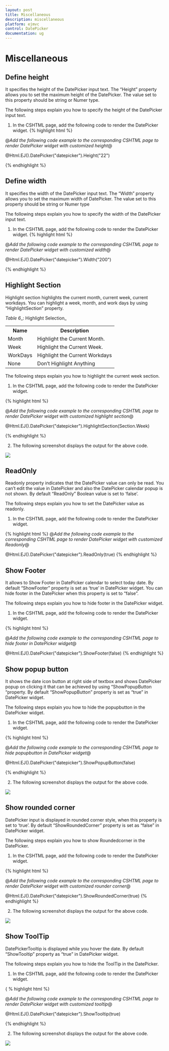 ```yaml
---
layout: post
title: Miscellaneous
description: miscellaneous
platform: ejmvc
control: DatePicker
documentation: ug
---
```


# Miscellaneous

## Define height

It specifies the height of the DatePicker input text. The “Height” property allows you to set the maximum height of the DatePicker. The value set to this property should be string or Numer type.

The following steps explain you how to specify the height of the DatePicker input text.

1. In the CSHTML page, add the following code to render the DatePicker widget.
{% highlight html %}

@*Add the following code example to the corresponding CSHTML page to render DatePicker widget with customized height*@

@Html.EJ().DatePicker("datepicker").Height("22")

{% endhighlight %}

## Define width

It specifies the width of the DatePicker input text. The “Width” property allows you to set the maximum width of DatePicker. The value set to this property should be string or Numer type

The following steps explain you how to specify the width of the DatePicker input text.

1. In the CSHTML page, add the following code to render the DatePicker widget.
{% highlight html %}

@*Add the following code example to the corresponding CSHTML page to render DatePicker widget with customized width*@

@Html.EJ().DatePicker("datepicker").Width("200")

{% endhighlight %}

## Highlight Section

Highlight section highlights the current month, current week, current workdays. You can highlight a week, month, and work days by using “HighlightSection” property.

_Table_ _6__: Highlight Selection_

<table>
<tr>
<th>
Name </th><th>
Description</th></tr>
<tr>
<td>
Month</td><td>
Highlight the Current Month.</td></tr>
<tr>
<td>
Week</td><td>
Highlight the Current Week.</td></tr>
<tr>
<td>
WorkDays</td><td>
Highlight the Current Workdays</td></tr>
<tr>
<td>
None</td><td>
Don’t Highlight Anything</td></tr>
</table>


The following steps explain you how to highlight the current week section.

1. In the CSHTML page, add the following code to render the DatePicker widget.

{% highlight html %}

@*Add the following code example to the corresponding CSHTML page to render DatePicker widget with customized highlight section*@

@Html.EJ().DatePicker("datepicker").HighlightSection(Section.Week)

{% endhighlight %}


2. The following screenshot displays the output for the above code.   

![](Miscellaneous_images/Miscellaneous_img1.png)

## ReadOnly

Readonly property indicates that the DatePicker value can only be read. You can’t edit the value in DatePicker and also the DatePicker calendar popup is not shown. By default “ReadOnly” Boolean value is set to ‘false’.

The following steps explain you how to set the DatePicker value as readonly.

1. In the CSHTML page, add the following code to render the DatePicker widget.


{% highlight html %}
@*Add the following code example to the corresponding CSHTML page to render DatePicker widget with customized Readonly*@

@Html.EJ().DatePicker("datepicker").ReadOnly(true)
{% endhighlight %}

## Show Footer

It allows to Show Footer in DatePicker calendar to select today date. By default “ShowFooter” property is set as ‘true’ in DatePicker widget. You can hide footer in the DatePicker when this property is set to “false”.

The following steps explain you how to hide footer in the DatePicker widget.

1. In the CSHTML page, add the following code to render the DatePicker widget.

{% highlight html %}

@*Add the following code example to the corresponding CSHTML page to hide footer in DatePicker widget*@

@Html.EJ().DatePicker("datepicker").ShowFooter(false)
{% endhighlight %}

## Show popup button

It shows the date icon button at right side of textbox and shows DatePicker popup on clicking it that can be achieved by using “ShowPopupButton “property. By default “ShowPopupButton” property is set as “true” in DatePicker widget. 



The following steps explain you how to hide the popupbutton in the DatePicker widget.

1. In the CSHTML page, add the following code to render the DatePicker widget.

{% highlight html %}

@*Add the following code example to the corresponding CSHTML page to hide popupbutton in DatePicker widget*@

@Html.EJ().DatePicker("datepicker").ShowPopupButton(false)

{% endhighlight %}

2. The following screenshot displays the output for the above code.

![](Miscellaneous_images/Miscellaneous_img2.png)


## Show rounded corner

DatePicker input is displayed in rounded corner style, when this property is set to ‘true’. By default “ShowRoundedCorner” property is set as “false” in DatePicker widget.

The following steps explain you how to show Roundedcorner in the DatePicker.

1. In the CSHTML page, add the following code to render the DatePicker widget.

{% highlight html %}

@*Add the following code example to the corresponding CSHTML page to render DatePicker widget with customized rounder corner*@

@Html.EJ().DatePicker("datepicker").ShowRoundedCorner(true)
{% endhighlight %}


2.  The following screenshot displays the output for the above code.



![](Miscellaneous_images/Miscellaneous_img3.png)

## Show ToolTip

DatePickerTooltip is displayed while you hover the date. By default “ShowTooltip” property as “true” in DatePicker widget.

The following steps explain you how to hide the ToolTip in the DatePicker.

1. In the CSHTML page, add the following code to render the DatePicker widget.

{ % highlight html %}

@*Add the following code example to the corresponding CSHTML page to render DatePicker widget with customized tooltip*@

@Html.EJ().DatePicker("datepicker").ShowTooltip(true)

{% endhighlight %}

2. The following screenshot displays the output for the above code.



![](Miscellaneous_images/Miscellaneous_img4.png)

